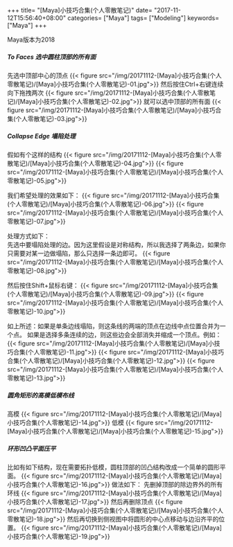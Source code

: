 +++
title= "[Maya]小技巧合集(个人零散笔记)"
date= "2017-11-12T15:56:40+08:00"
categories= ["Maya"]
tags= ["Modeling"]
keywords= ["Maya"]
+++

Maya版本为2018

##### To Faces 选中圆柱顶部的所有面
先选中顶部中心的顶点
{{< figure src="/img/20171112-[Maya]小技巧合集(个人零散笔记)/[Maya]小技巧合集(个人零散笔记)-01.jpg">}}
然后按住Ctrl+右键连续向下拖拽两次
{{< figure src="/img/20171112-[Maya]小技巧合集(个人零散笔记)/[Maya]小技巧合集(个人零散笔记)-02.jpg">}}
就可以选中顶部的所有面
{{< figure src="/img/20171112-[Maya]小技巧合集(个人零散笔记)/[Maya]小技巧合集(个人零散笔记)-03.jpg">}}

##### Collapse Edge 塌陷处理
假如有个这样的结构
{{< figure src="/img/20171112-[Maya]小技巧合集(个人零散笔记)/[Maya]小技巧合集(个人零散笔记)-04.jpg">}}
{{< figure src="/img/20171112-[Maya]小技巧合集(个人零散笔记)/[Maya]小技巧合集(个人零散笔记)-05.jpg">}}

我们希望处理的效果如下：
{{< figure src="/img/20171112-[Maya]小技巧合集(个人零散笔记)/[Maya]小技巧合集(个人零散笔记)-06.jpg">}}
{{< figure src="/img/20171112-[Maya]小技巧合集(个人零散笔记)/[Maya]小技巧合集(个人零散笔记)-07.jpg">}}

处理方式如下：  
先选中要塌陷处理的边。因为这里假设是对称结构，所以我选择了两条边，如果你只需要对某一边做塌陷，那么只选择一条边即可。
{{< figure src="/img/20171112-[Maya]小技巧合集(个人零散笔记)/[Maya]小技巧合集(个人零散笔记)-08.jpg">}}

然后按住Shift+鼠标右键：
{{< figure src="/img/20171112-[Maya]小技巧合集(个人零散笔记)/[Maya]小技巧合集(个人零散笔记)-09.jpg">}}
{{< figure src="/img/20171112-[Maya]小技巧合集(个人零散笔记)/[Maya]小技巧合集(个人零散笔记)-10.jpg">}}

如上所述：如果是单条边线塌陷，则这条线的两端的顶点在边线中点位置合并为一个点。
如果是选择多条连续的边，则这些边会全部消失并缩成一个顶点。例如：
{{< figure src="/img/20171112-[Maya]小技巧合集(个人零散笔记)/[Maya]小技巧合集(个人零散笔记)-11.jpg">}}
{{< figure src="/img/20171112-[Maya]小技巧合集(个人零散笔记)/[Maya]小技巧合集(个人零散笔记)-12.jpg">}}
{{< figure src="/img/20171112-[Maya]小技巧合集(个人零散笔记)/[Maya]小技巧合集(个人零散笔记)-13.jpg">}}

##### 圆角矩形的高模低模布线
高模
{{< figure src="/img/20171112-[Maya]小技巧合集(个人零散笔记)/[Maya]小技巧合集(个人零散笔记)-14.jpg">}}
低模
{{< figure src="/img/20171112-[Maya]小技巧合集(个人零散笔记)/[Maya]小技巧合集(个人零散笔记)-15.jpg">}}

##### 环形凹凸平面压平
比如有如下结构，现在需要拓扑低模，圆柱顶部的凹凸结构改成一个简单的圆形平面。
{{< figure src="/img/20171112-[Maya]小技巧合集(个人零散笔记)/[Maya]小技巧合集(个人零散笔记)-16.jpg">}}
做法如下：
先删掉顶部的除边界外的所有环线
{{< figure src="/img/20171112-[Maya]小技巧合集(个人零散笔记)/[Maya]小技巧合集(个人零散笔记)-17.jpg">}}
然后再删除顶点
{{< figure src="/img/20171112-[Maya]小技巧合集(个人零散笔记)/[Maya]小技巧合集(个人零散笔记)-18.jpg">}}
然后再切换到侧视图中将圆形的中心点移动与边沿齐平的位置。
{{< figure src="/img/20171112-[Maya]小技巧合集(个人零散笔记)/[Maya]小技巧合集(个人零散笔记)-19.jpg">}}